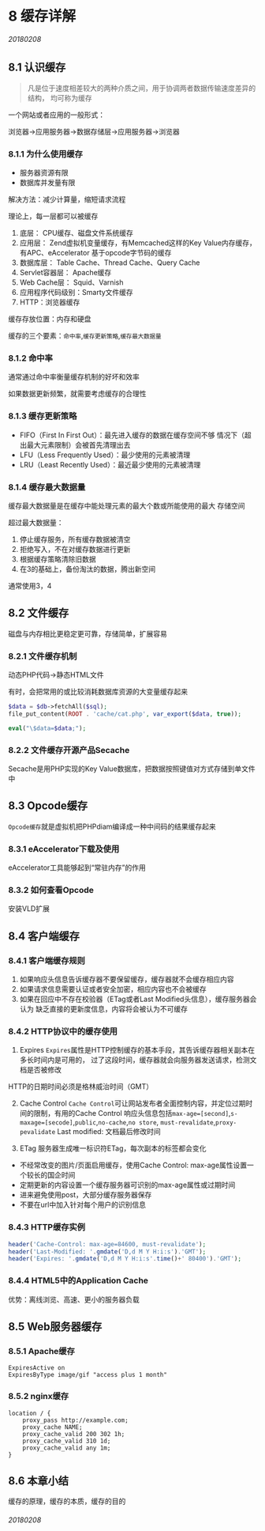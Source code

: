 # 8 缓存详解

###### 20180208

## 8.1 认识缓存

> 凡是位于速度相差较大的两种介质之间，用于协调两者数据传输速度差异的结构，
> 均可称为缓存

一个网站或者应用的一般形式：

浏览器->应用服务器->数据存储层->应用服务器->浏览器

### 8.1.1 为什么使用缓存

+ 服务器资源有限
+ 数据库并发量有限

解决方法：减少计算量，缩短请求流程

理论上，每一层都可以被缓存
1. 底层： CPU缓存、磁盘文件系统缓存
2. 应用层： Zend虚拟机变量缓存，有Memcached这样的Key Value内存缓存，有APC、eAccelerator
基于opcode字节码的缓存
3. 数据库层： Table Cache、Thread Cache、Query Cache
4. Servlet容器层： Apache缓存
5. Web Cache层： Squid、Varnish
6. 应用程序代码级别：Smarty文件缓存
7. HTTP：浏览器缓存

缓存存放位置：内存和硬盘

缓存的三个要素：`命中率`,`缓存更新策略`,`缓存最大数据量`

### 8.1.2 命中率

通常通过命中率衡量缓存机制的好坏和效率

如果数据更新频繁，就需要考虑缓存的合理性

### 8.1.3 缓存更新策略

+ FIFO（First In First Out）：最先进入缓存的数据在缓存空间不够
情况下（超出最大元素限制）会被首先清理出去
+ LFU（Less Frequently Used）：最少使用的元素被清理
+ LRU（Least Recently Used）：最近最少使用的元素被清理

### 8.1.4 缓存最大数据量

缓存最大数据量是在缓存中能处理元素的最大个数或所能使用的最大
存储空间

超过最大数据量：
1. 停止缓存服务，所有缓存数据被清空
2. 拒绝写入，不在对缓存数据进行更新
3. 根据缓存策略清除旧数据
4. 在3的基础上，备份淘汰的数据，腾出新空间

通常使用3，4

## 8.2 文件缓存

磁盘与内存相比更稳定更可靠，存储简单，扩展容易

### 8.2.1 文件缓存机制

动态PHP代码->静态HTML文件

有时，会把常用的或比较消耗数据库资源的大变量缓存起来

```php
$data = $db->fetchAll($sql);
file_put_content(ROOT . 'cache/cat.php', var_export($data, true));

eval("\$data=$data;");
```

### 8.2.2 文件缓存开源产品Secache

Secache是用PHP实现的Key Value数据库，把数据按照键值对方式存储到单文件中

## 8.3 Opcode缓存

`Opcode缓存`就是虚拟机把PHPdiam编译成一种中间码的结果缓存起来

### 8.3.1 eAccelerator下载及使用

eAccelerator工具能够起到“常驻内存”的作用

### 8.3.2 如何查看Opcode

安装VLD扩展

## 8.4 客户端缓存

### 8.4.1 客户端缓存规则

1. 如果响应头信息告诉缓存器不要保留缓存，缓存器就不会缓存相应内容
2. 如果请求信息需要认证或者安全加密，相应内容也不会被缓存
3. 如果在回应中不存在校验器（ETag或者Last Modified头信息），缓存服务器会认为
缺乏直接的更新度信息，内容将会被认为不可缓存

### 8.4.2 HTTP协议中的缓存使用

1. Expires
`Expires`属性是HTTP控制缓存的基本手段，其告诉缓存器相关副本在多长时间内是可用的，
过了这段时间，缓存器就会向服务器发送请求，检测文档是否被修改

HTTP的日期时间必须是格林威治时间（GMT）

2. Cache Control
`Cache Control`可让网站发布者全面控制内容，并定位过期时间的限制，有用的Cache Control
响应头信息包括`max-age=[second]`,`s-maxage=[secode]`,`public`,`no-cache`,`no store`,
`must-revalidate`,`proxy-pevalidate`
Last modified: 文档最后修改时间

3. ETag
服务器生成唯一标识符ETag，每次副本的标签都会变化

+ 不经常改变的图片/页面启用缓存，使用Cache Control: max-age属性设置一个较长的国企时间
+ 定期更新的内容设置一个缓存服务器可识别的max-age属性或过期时间
+ 进来避免使用post，大部分缓存服务器保存
+ 不要在url中加入针对每个用户的识别信息

### 8.4.3 HTTP缓存实例

```php
header('Cache-Control: max-age=84600, must-revalidate');
header('Last-Modified: '.gmdate('D,d M Y H:i:s').'GMT');
header('Expires: '.gmdate('D,d M Y H:i:s'.time()+' 80400').'GMT');
```

### 8.4.4 HTML5中的Application Cache

优势：离线浏览、高速、更小的服务器负载

## 8.5 Web服务器缓存

### 8.5.1 Apache缓存

```apacheconfig
ExpiresActive on
ExpiresByType image/gif "access plus 1 month"
```

### 8.5.2 nginx缓存

```nginx
location / {
    proxy_pass http://example.com;
    proxy_cache NAME;
    proxy_cache_valid 200 302 1h;
    proxy_cache_valid 310 1d;
    proxy_cache_valid any 1m;
}
```

## 8.6 本章小结

缓存的原理，缓存的本质，缓存的目的

###### 20180208